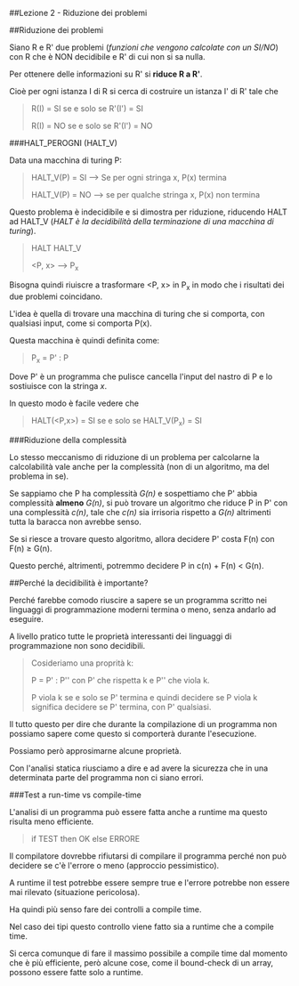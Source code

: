 ##Lezione 2 - Riduzione dei problemi

##Riduzione dei problemi

Siano R e R' due problemi (_funzioni che vengono calcolate con un SI/NO_) con R che è NON decidibile e R' di cui non si sa nulla.

Per ottenere delle informazioni su R' si __riduce R a R'__.

Cioè per ogni istanza I di R si cerca di costruire un istanza I' di R' tale che

> R(I) = SI se e solo se R'(I') = SI
> 
> R(I) = NO se e solo se R'(I') = NO

###HALT\_PEROGNI (HALT\_V)

Data una macchina di turing P:

> HALT_V(P) = SI --> Se per ogni stringa x, P(x) termina
> 
> HALT_V(P) = NO --> se per qualche stringa x, P(x) non termina

Questo problema è indecidibile e si dimostra per riduzione, riducendo HALT ad HALT_V (_HALT è la decidibilità della terminazione di una macchina di turing_).

> HALT 	   HALT_V
> 
> \<P, x> --\> P<sub>x</sub>

Bisogna quindi riuiscre a trasformare <P, x> in P<sub>x</sub> in modo che i risultati dei due problemi coincidano.

L'idea è quella di trovare una macchina di turing che si comporta, con qualsiasi input, come si comporta P(x).

Questa macchina è quindi definita come:

> P<sub>x</sub> = P' : P

Dove P' è un programma che pulisce cancella l'input del nastro di P e lo sostiuisce con la stringa *x*.

In questo modo è facile vedere che

> HALT(<P,x>) = SI se e solo se HALT_V(P<sub>x</sub>) = SI

###Riduzione della complessità

Lo stesso meccanismo di riduzione di un problema per calcolarne la calcolabilità vale anche per la complessità (non di un algoritmo, ma del problema in se).

Se sappiamo che P ha complessità *G(n)* e sospettiamo che P' abbia complessità __almeno__ *G(n)*, si può trovare un algoritmo che riduce P in P' con una complessità *c(n)*, tale che *c(n)* sia irrisoria rispetto a *G(n)* altrimenti tutta la baracca non avrebbe senso.

Se si riesce a trovare questo algoritmo, allora decidere P' costa F(n) con F(n) ≥ G(n).

Questo perché, altrimenti, potremmo decidere P in c(n) + F(n) < G(n).

##Perché la decidibilità è importante?

Perché farebbe comodo riuscire a sapere se un programma scritto nei linguaggi di programmazione moderni termina o meno, senza andarlo ad eseguire.

A livello pratico tutte le proprietà interessanti dei linguaggi di programmazione non sono decidibili.

> Cosideriamo una proprità k:
> 
> P = P' : P'' con P' che rispetta k e P'' che viola k.
> 
> P viola k se e solo se P' termina e quindi decidere se P viola k significa decidere se P' termina, con P' qualsiasi.

Il tutto questo per dire che durante la compilazione di un programma non possiamo sapere come questo si comporterà durante l'esecuzione.

Possiamo però approsimarne alcune proprietà.

Con l'analisi statica riusciamo a dire e ad avere la sicurezza che in una determinata parte del programma non ci siano errori.

###Test a run-time vs compile-time

L'analisi di un programma può essere fatta anche a runtime ma questo risulta meno efficiente.

> if TEST then OK else ERRORE

Il compilatore dovrebbe rifiutarsi di compilare il programma perché non può decidere se c'è l'errore o meno (approccio pessimistico).

A runtime il test potrebbe essere sempre true e l'errore potrebbe non essere mai rilevato (situazione pericolosa).

Ha quindi più senso fare dei controlli a compile time.

Nel caso dei tipi questo controllo viene fatto sia a runtime che a compile time.

Si cerca comunque di fare il massimo possibile a compile time dal momento che è più efficiente, però alcune cose, come il bound-check di un array, possono essere fatte solo a runtime.